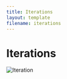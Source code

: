 ```yaml
---
title: Iterations
layout: template
filename: iterations
---
```


# Iterations

![Iteration](https://octodex.github.com/images/yaktocat.png)